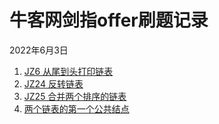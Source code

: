 # 牛客网剑指offer刷题记录

2022年6月3日
1. [JZ6 从尾到头打印链表](./questions/printListFromTailToHead.md)  
2. [JZ24 反转链表](./questions/ReverseList.md)  
3. [JZ25 合并两个排序的链表](./questions/Merge.md)
4. [两个链表的第一个公共结点](./questions/FindFirstCommonNode.md)
